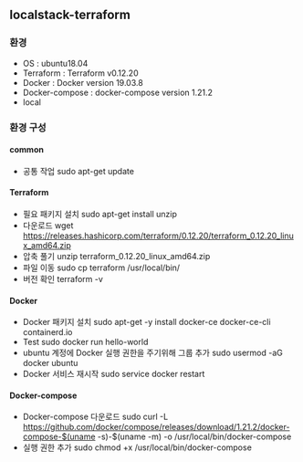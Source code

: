 ## localstack-terraform 
### 환경
 - OS : ubuntu18.04
 - Terraform : Terraform v0.12.20
 - Docker : Docker version 19.03.8
 - Docker-compose : docker-compose version 1.21.2
 - local
### 환경 구성
#### common
 - 공통 작업
    sudo apt-get update
    
#### Terraform
 - 필요 패키지 설치
    sudo apt-get install unzip
 - 다운로드
    wget https://releases.hashicorp.com/terraform/0.12.20/terraform_0.12.20_linux_amd64.zip
 - 압축 풀기
    unzip terraform_0.12.20_linux_amd64.zip
 - 파일 이동
    sudo cp terraform /usr/local/bin/
 - 버전 확인
    terraform -v

#### Docker
 - Docker 패키지 설치
    sudo apt-get -y install docker-ce docker-ce-cli containerd.io
 - Test
    sudo docker run hello-world
 - ubuntu 계정에 Docker 실행 권한을 주기위해 그룹 추가
    sudo usermod -aG docker ubuntu
 - Docker 서비스 재시작
    sudo service docker restart
  
#### Docker-compose
 - Docker-compose 다운로드
    sudo curl -L https://github.com/docker/compose/releases/download/1.21.2/docker-compose-$(uname -s)-$(uname -m) -o /usr/local/bin/docker-compose
 - 실행 권한 추가
    sudo chmod +x /usr/local/bin/docker-compose
